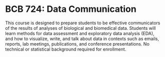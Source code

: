 # BCB 724: Data Communication

This course is designed to prepare students to be effective communicators of the results of analyses of biological and biomedical data. Students will learn methods for data assessment and exploratory data analysis (EDA), and how to visualize, write, and talk about data in contexts such as emails, reports, lab meetings, publications, and conference presentations. No technical or statistical background required for enrollment.